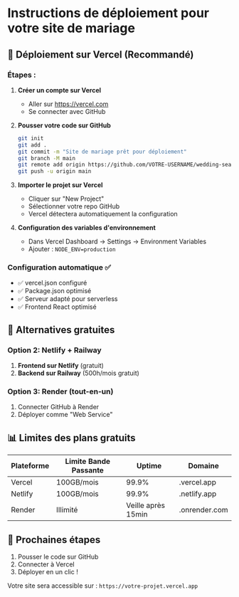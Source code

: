 # Instructions de déploiement pour votre site de mariage

## 🚀 Déploiement sur Vercel (Recommandé)

### Étapes :

1. **Créer un compte sur Vercel**
   - Aller sur https://vercel.com
   - Se connecter avec GitHub

2. **Pousser votre code sur GitHub**
   ```bash
   git init
   git add .
   git commit -m "Site de mariage prêt pour déploiement"
   git branch -M main
   git remote add origin https://github.com/VOTRE-USERNAME/wedding-seating.git
   git push -u origin main
   ```

3. **Importer le projet sur Vercel**
   - Cliquer sur "New Project"
   - Sélectionner votre repo GitHub
   - Vercel détectera automatiquement la configuration

4. **Configuration des variables d'environnement**
   - Dans Vercel Dashboard → Settings → Environment Variables
   - Ajouter : `NODE_ENV=production`

### Configuration automatique ✅
- ✅ vercel.json configuré
- ✅ Package.json optimisé
- ✅ Serveur adapté pour serverless
- ✅ Frontend React optimisé

## 🔄 Alternatives gratuites

### Option 2: Netlify + Railway
1. **Frontend sur Netlify** (gratuit)
2. **Backend sur Railway** (500h/mois gratuit)

### Option 3: Render (tout-en-un)
1. Connecter GitHub à Render
2. Déployer comme "Web Service"

## 📊 Limites des plans gratuits

| Plateforme | Limite Bande Passante | Uptime | Domaine |
|------------|----------------------|--------|---------|
| Vercel     | 100GB/mois           | 99.9%  | .vercel.app |
| Netlify    | 100GB/mois           | 99.9%  | .netlify.app |
| Render     | Illimité             | Veille après 15min | .onrender.com |

## 🎯 Prochaines étapes

1. Pousser le code sur GitHub
2. Connecter à Vercel
3. Déployer en un clic !

Votre site sera accessible sur : `https://votre-projet.vercel.app`
